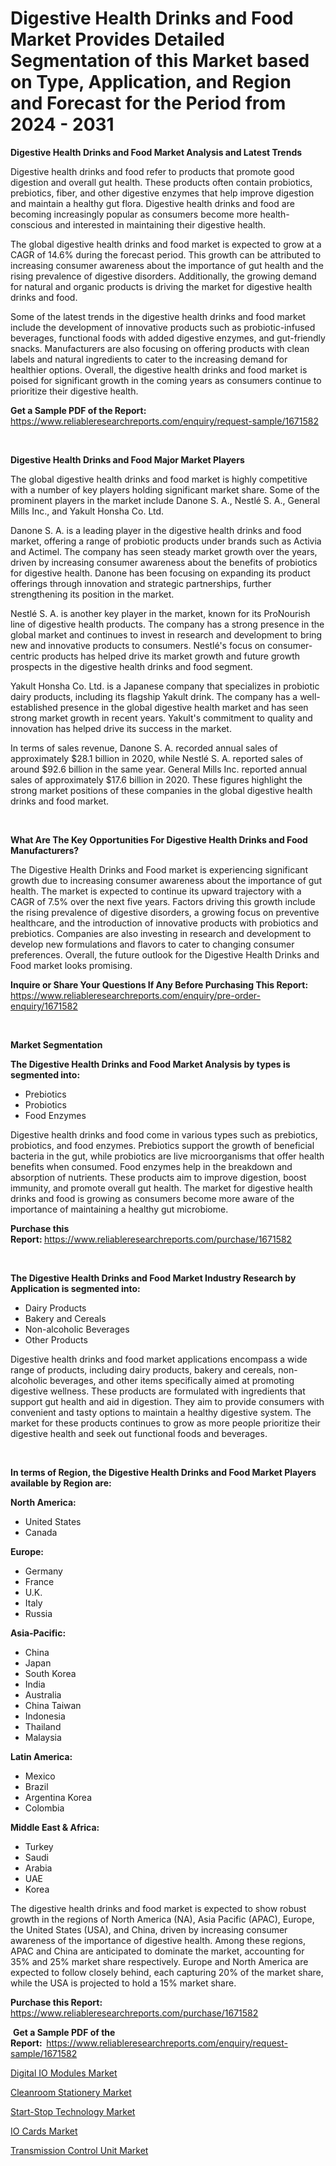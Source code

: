 <p><h1>Digestive Health Drinks and Food Market Provides Detailed Segmentation of this Market based on Type, Application, and Region and Forecast for the Period from 2024 - 2031</h1></p><p><strong>Digestive Health Drinks and Food Market Analysis and Latest Trends</strong></p>
<p><p>Digestive health drinks and food refer to products that promote good digestion and overall gut health. These products often contain probiotics, prebiotics, fiber, and other digestive enzymes that help improve digestion and maintain a healthy gut flora. Digestive health drinks and food are becoming increasingly popular as consumers become more health-conscious and interested in maintaining their digestive health.</p><p>The global digestive health drinks and food market is expected to grow at a CAGR of 14.6% during the forecast period. This growth can be attributed to increasing consumer awareness about the importance of gut health and the rising prevalence of digestive disorders. Additionally, the growing demand for natural and organic products is driving the market for digestive health drinks and food.</p><p>Some of the latest trends in the digestive health drinks and food market include the development of innovative products such as probiotic-infused beverages, functional foods with added digestive enzymes, and gut-friendly snacks. Manufacturers are also focusing on offering products with clean labels and natural ingredients to cater to the increasing demand for healthier options. Overall, the digestive health drinks and food market is poised for significant growth in the coming years as consumers continue to prioritize their digestive health.</p></p>
<p><strong>Get a Sample PDF of the Report:&nbsp;</strong> <a href="https://www.reliableresearchreports.com/enquiry/request-sample/1671582">https://www.reliableresearchreports.com/enquiry/request-sample/1671582</a></p>
<p>&nbsp;</p>
<p><strong>Digestive Health Drinks and Food Major Market Players</strong></p>
<p><p>The global digestive health drinks and food market is highly competitive with a number of key players holding significant market share. Some of the prominent players in the market include Danone S. A., Nestlé S. A., General Mills Inc., and Yakult Honsha Co. Ltd.</p><p>Danone S. A. is a leading player in the digestive health drinks and food market, offering a range of probiotic products under brands such as Activia and Actimel. The company has seen steady market growth over the years, driven by increasing consumer awareness about the benefits of probiotics for digestive health. Danone has been focusing on expanding its product offerings through innovation and strategic partnerships, further strengthening its position in the market.</p><p>Nestlé S. A. is another key player in the market, known for its ProNourish line of digestive health products. The company has a strong presence in the global market and continues to invest in research and development to bring new and innovative products to consumers. Nestlé's focus on consumer-centric products has helped drive its market growth and future growth prospects in the digestive health drinks and food segment.</p><p>Yakult Honsha Co. Ltd. is a Japanese company that specializes in probiotic dairy products, including its flagship Yakult drink. The company has a well-established presence in the global digestive health market and has seen strong market growth in recent years. Yakult's commitment to quality and innovation has helped drive its success in the market.</p><p>In terms of sales revenue, Danone S. A. recorded annual sales of approximately $28.1 billion in 2020, while Nestlé S. A. reported sales of around $92.6 billion in the same year. General Mills Inc. reported annual sales of approximately $17.6 billion in 2020. These figures highlight the strong market positions of these companies in the global digestive health drinks and food market.</p></p>
<p>&nbsp;</p>
<p><strong>What Are The Key Opportunities For Digestive Health Drinks and Food Manufacturers?</strong></p>
<p><p>The Digestive Health Drinks and Food market is experiencing significant growth due to increasing consumer awareness about the importance of gut health. The market is expected to continue its upward trajectory with a CAGR of 7.5% over the next five years. Factors driving this growth include the rising prevalence of digestive disorders, a growing focus on preventive healthcare, and the introduction of innovative products with probiotics and prebiotics. Companies are also investing in research and development to develop new formulations and flavors to cater to changing consumer preferences. Overall, the future outlook for the Digestive Health Drinks and Food market looks promising.</p></p>
<p><strong>Inquire or Share Your Questions If Any Before Purchasing This Report:</strong> <a href="https://www.reliableresearchreports.com/enquiry/pre-order-enquiry/1671582">https://www.reliableresearchreports.com/enquiry/pre-order-enquiry/1671582</a></p>
<p>&nbsp;</p>
<p><strong>Market Segmentation</strong></p>
<p><strong>The Digestive Health Drinks and Food Market Analysis by types is segmented into:</strong></p>
<p><ul><li>Prebiotics</li><li>Probiotics</li><li>Food Enzymes</li></ul></p>
<p><p>Digestive health drinks and food come in various types such as prebiotics, probiotics, and food enzymes. Prebiotics support the growth of beneficial bacteria in the gut, while probiotics are live microorganisms that offer health benefits when consumed. Food enzymes help in the breakdown and absorption of nutrients. These products aim to improve digestion, boost immunity, and promote overall gut health. The market for digestive health drinks and food is growing as consumers become more aware of the importance of maintaining a healthy gut microbiome.</p></p>
<p><strong>Purchase this Report:&nbsp;</strong><a href="https://www.reliableresearchreports.com/purchase/1671582">https://www.reliableresearchreports.com/purchase/1671582</a></p>
<p>&nbsp;</p>
<p><strong>The Digestive Health Drinks and Food Market Industry Research by Application is segmented into:</strong></p>
<p><ul><li>Dairy Products</li><li>Bakery and Cereals</li><li>Non-alcoholic Beverages</li><li>Other Products</li></ul></p>
<p><p>Digestive health drinks and food market applications encompass a wide range of products, including dairy products, bakery and cereals, non-alcoholic beverages, and other items specifically aimed at promoting digestive wellness. These products are formulated with ingredients that support gut health and aid in digestion. They aim to provide consumers with convenient and tasty options to maintain a healthy digestive system. The market for these products continues to grow as more people prioritize their digestive health and seek out functional foods and beverages.</p></p>
<p>&nbsp;</p>
<p><strong>In terms of Region, the Digestive Health Drinks and Food Market Players available by Region are:</strong></p>
<p>
    <p> <strong> North America: </strong>
        <ul>
            <li>United States</li>
            <li>Canada</li>
        </ul>
        </p> 
    <p> <strong> Europe: </strong>
        <ul>
            <li>Germany</li>
            <li>France</li>
            <li>U.K.</li>
            <li>Italy</li>
            <li>Russia</li>
        </ul>
        </p> 
    <p> <strong> Asia-Pacific: </strong>
        <ul>
            <li>China</li>
            <li>Japan</li>
            <li>South Korea</li>
            <li>India</li>
            <li>Australia</li>
            <li>China Taiwan</li>
            <li>Indonesia</li>
            <li>Thailand</li>
            <li>Malaysia</li>
        </ul>
        </p> 
    <p> <strong> Latin America: </strong>
        <ul>
            <li>Mexico</li>
            <li>Brazil</li>
            <li>Argentina Korea</li>
            <li>Colombia</li>
        </ul>
        </p> 
    <p> <strong> Middle East & Africa: </strong>
        <ul>
            <li>Turkey</li>
            <li>Saudi</li>
            <li>Arabia</li>
            <li>UAE</li>
            <li>Korea</li>
        </ul>
    </p>
    </p>
<p><p>The digestive health drinks and food market is expected to show robust growth in the regions of North America (NA), Asia Pacific (APAC), Europe, the United States (USA), and China, driven by increasing consumer awareness of the importance of digestive health. Among these regions, APAC and China are anticipated to dominate the market, accounting for 35% and 25% market share respectively. Europe and North America are expected to follow closely behind, each capturing 20% of the market share, while the USA is projected to hold a 15% market share.</p></p>
<p><strong>Purchase this Report: </strong><a href="https://www.reliableresearchreports.com/purchase/1671582">https://www.reliableresearchreports.com/purchase/1671582</a></p>
<p>&nbsp;<strong>Get a Sample PDF of the Report:&nbsp;&nbsp;</strong><a href="https://www.reliableresearchreports.com/enquiry/request-sample/1671582">https://www.reliableresearchreports.com/enquiry/request-sample/1671582</a></p>
<p><strong></strong></p>
<p><p><a href="https://github.com/prosalinda88/Market-Research-Report-List-3/blob/main/digital-io-modules-market.md">Digital IO Modules Market</a></p><p><a href="https://github.com/NorbertYates/Market-Research-Report-List-3/blob/main/cleanroom-stationery-market.md">Cleanroom Stationery Market</a></p><p><a href="https://issuu.com/reportprime-2/docs/start-stop-technology-market-size-2030.pptx">Start-Stop Technology Market</a></p><p><a href="https://github.com/nancykennedykellievqfqt2/Market-Research-Report-List-1/blob/main/io-cards-market.md">IO Cards Market</a></p><p><a href="https://issuu.com/reportprime-2/docs/transmission-control-unit-market-size-2030.pptx">Transmission Control Unit Market</a></p></p>